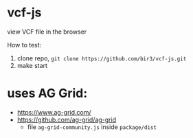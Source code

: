 # vcf-js
view VCF file in the browser

How to test:
1. clone repo, `git clone https://github.com/bir3/vcf-js.git`
2. make start

# uses AG Grid:
* https://www.ag-grid.com/
* https://github.com/ag-grid/ag-grid
  - file `ag-grid-community.js` inside `package/dist`

